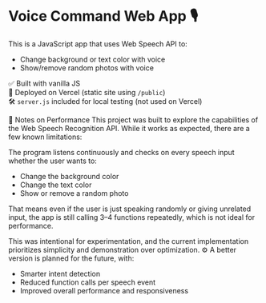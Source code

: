 # Voice Command Web App 🎙️

This is a JavaScript app that uses Web Speech API to:

- Change background or text color with voice
- Show/remove random photos with voice

✅ Built with vanilla JS  
🎯 Deployed on Vercel (static site using `/public`)  
🛠️ `server.js` included for local testing (not used on Vercel)

🧠 Notes on Performance
This project was built to explore the capabilities of the Web Speech Recognition API. While it works as expected, there are a few known limitations:

The program listens continuously and checks on every speech input whether the user wants to:

- Change the background color
- Change the text color
- Show or remove a random photo

That means even if the user is just speaking randomly or giving unrelated input, the app is still calling 3–4 functions repeatedly, which is not ideal for performance.

This was intentional for experimentation, and the current implementation prioritizes simplicity and demonstration over optimization.
⚙️ A better version is planned for the future, with:

- Smarter intent detection
- Reduced function calls per speech event
- Improved overall performance and responsiveness
